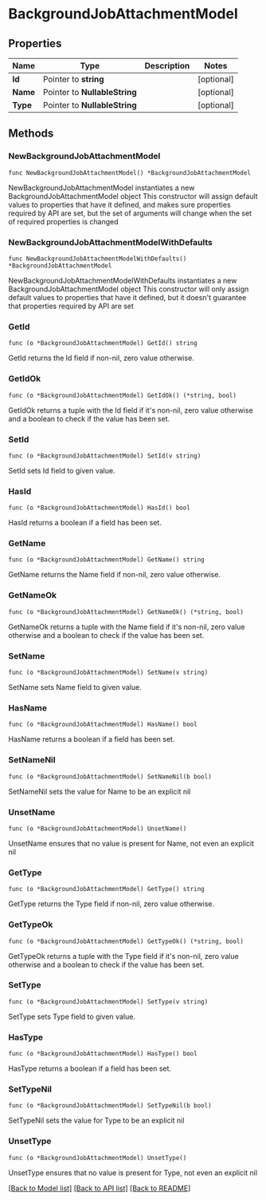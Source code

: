 # BackgroundJobAttachmentModel

## Properties

Name | Type | Description | Notes
------------ | ------------- | ------------- | -------------
**Id** | Pointer to **string** |  | [optional] 
**Name** | Pointer to **NullableString** |  | [optional] 
**Type** | Pointer to **NullableString** |  | [optional] 

## Methods

### NewBackgroundJobAttachmentModel

`func NewBackgroundJobAttachmentModel() *BackgroundJobAttachmentModel`

NewBackgroundJobAttachmentModel instantiates a new BackgroundJobAttachmentModel object
This constructor will assign default values to properties that have it defined,
and makes sure properties required by API are set, but the set of arguments
will change when the set of required properties is changed

### NewBackgroundJobAttachmentModelWithDefaults

`func NewBackgroundJobAttachmentModelWithDefaults() *BackgroundJobAttachmentModel`

NewBackgroundJobAttachmentModelWithDefaults instantiates a new BackgroundJobAttachmentModel object
This constructor will only assign default values to properties that have it defined,
but it doesn't guarantee that properties required by API are set

### GetId

`func (o *BackgroundJobAttachmentModel) GetId() string`

GetId returns the Id field if non-nil, zero value otherwise.

### GetIdOk

`func (o *BackgroundJobAttachmentModel) GetIdOk() (*string, bool)`

GetIdOk returns a tuple with the Id field if it's non-nil, zero value otherwise
and a boolean to check if the value has been set.

### SetId

`func (o *BackgroundJobAttachmentModel) SetId(v string)`

SetId sets Id field to given value.

### HasId

`func (o *BackgroundJobAttachmentModel) HasId() bool`

HasId returns a boolean if a field has been set.

### GetName

`func (o *BackgroundJobAttachmentModel) GetName() string`

GetName returns the Name field if non-nil, zero value otherwise.

### GetNameOk

`func (o *BackgroundJobAttachmentModel) GetNameOk() (*string, bool)`

GetNameOk returns a tuple with the Name field if it's non-nil, zero value otherwise
and a boolean to check if the value has been set.

### SetName

`func (o *BackgroundJobAttachmentModel) SetName(v string)`

SetName sets Name field to given value.

### HasName

`func (o *BackgroundJobAttachmentModel) HasName() bool`

HasName returns a boolean if a field has been set.

### SetNameNil

`func (o *BackgroundJobAttachmentModel) SetNameNil(b bool)`

 SetNameNil sets the value for Name to be an explicit nil

### UnsetName
`func (o *BackgroundJobAttachmentModel) UnsetName()`

UnsetName ensures that no value is present for Name, not even an explicit nil
### GetType

`func (o *BackgroundJobAttachmentModel) GetType() string`

GetType returns the Type field if non-nil, zero value otherwise.

### GetTypeOk

`func (o *BackgroundJobAttachmentModel) GetTypeOk() (*string, bool)`

GetTypeOk returns a tuple with the Type field if it's non-nil, zero value otherwise
and a boolean to check if the value has been set.

### SetType

`func (o *BackgroundJobAttachmentModel) SetType(v string)`

SetType sets Type field to given value.

### HasType

`func (o *BackgroundJobAttachmentModel) HasType() bool`

HasType returns a boolean if a field has been set.

### SetTypeNil

`func (o *BackgroundJobAttachmentModel) SetTypeNil(b bool)`

 SetTypeNil sets the value for Type to be an explicit nil

### UnsetType
`func (o *BackgroundJobAttachmentModel) UnsetType()`

UnsetType ensures that no value is present for Type, not even an explicit nil

[[Back to Model list]](../README.md#documentation-for-models) [[Back to API list]](../README.md#documentation-for-api-endpoints) [[Back to README]](../README.md)


